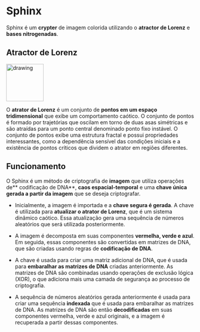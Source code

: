 # Sphinx 

Sphinx é um **crypter** de imagem colorida utilizando o **atractor de Lorenz** e **bases nitrogenadas**.


## Atractor de Lorenz
<img src="https://clipground.com/images/attractor-clipart-3.jpg" alt="drawing" style="width:100px;height:100px"/>

O **atrator de Lorenz** é um conjunto de **pontos em um espaço tridimensional** que exibe um comportamento caótico. O conjunto de pontos é formado por trajetórias que oscilam em torno de duas asas simétricas e são atraídas para um ponto central denominado ponto fixo instável. O conjunto de pontos exibe uma estrutura fractal e possui propriedades interessantes, como a dependência sensível das condições iniciais e a existência de pontos críticos que dividem o atrator em regiões diferentes.

## Funcionamento

O Sphinx é um método de criptografia de **imagem** que utiliza operações de** codificação de DNA**, **caos espacial-temporal** e uma **chave única gerada a partir da imagem** que se deseja criptografar.

- Inicialmente, a imagem é importada e a **chave segura é gerada**. A chave é utilizada para **atualizar o atrator de Lorenz**, que é um sistema dinâmico caótico. Essa atualização gera uma sequência de números aleatórios que será utilizada posteriormente.

- A imagem é decomposta em suas componentes **vermelha, verde e azul**. Em seguida, essas componentes são convertidas em matrizes de DNA, que são criadas usando regras de **codificação de DNA**.

- A chave é usada para criar uma matriz adicional de DNA, que é usada para **embaralhar as matrizes de DNA** criadas anteriormente. As matrizes de DNA são combinadas usando operações de exclusão lógica (XOR), o que adiciona mais uma camada de segurança ao processo de criptografia.

- A sequência de números aleatórios gerada anteriormente é usada para criar uma sequência **indexada** que é usada para embaralhar as matrizes de DNA. As matrizes de DNA são então **decodificadas** em suas componentes vermelha, verde e azul originais, e a imagem é recuperada a partir dessas componentes.